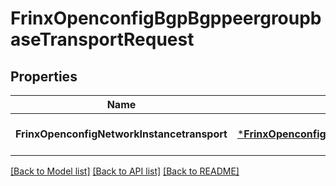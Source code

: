 # FrinxOpenconfigBgpBgppeergroupbaseTransportRequest

## Properties
Name | Type | Description | Notes
------------ | ------------- | ------------- | -------------
**FrinxOpenconfigNetworkInstancetransport** | [***FrinxOpenconfigBgpBgppeergroupbaseTransport**](frinx.openconfig.bgp.bgppeergroupbase.Transport.md) |  | [optional] [default to null]

[[Back to Model list]](../README.md#documentation-for-models) [[Back to API list]](../README.md#documentation-for-api-endpoints) [[Back to README]](../README.md)


